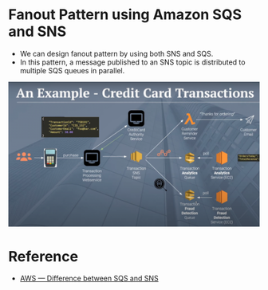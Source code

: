 
# Fanout Pattern using Amazon SQS and SNS

- We can design fanout pattern by using both SNS and SQS. 
- In this pattern, a message published to an SNS topic is distributed to multiple SQS queues in parallel.

![img.png](assests/sns/aws_sns_sqs_example_img.png)


# Reference
- [AWS — Difference between SQS and SNS](https://medium.com/awesome-cloud/aws-difference-between-sqs-and-sns-61a397bf76c5)
